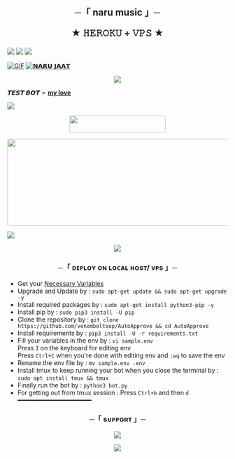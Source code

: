 
<h2 align="center">
    ─「 naru music 」─

★ 𝙷𝙴𝚁𝙾𝙺𝚄 + 𝚅𝙿𝚂 ★
</h2>
<img src="https://readme-typing-svg.herokuapp.com?color=FF0000&width=420&lines=♦𝙳𝙴𝙿𝙻𝙾𝚈+𝙾𝙽+𝙷𝙴𝚁𝙾𝙺𝚄♦;♨️+𝙽𝙾+𝙷𝙴𝚁𝙾𝙺𝚄+𝙱𝙰𝙽+𝙸𝚂𝚂𝚄𝙴+𝙰𝙻𝚂𝙾+𝚅𝙿𝚂+𝙳𝙴𝙿𝙻𝙾𝚈+📍+𝙿𝚁𝙴𝚂𝙴𝙽𝚃;🎭+𝙿𝙾𝚆𝙴𝚁𝙳+𝙱𝚈+NARU+JAAT+BOY+🎭">


<img src="https://user-images.githubusercontent.com/73097560/115834477-dbab4500-a447-11eb-908a-139a6edaec5c.gif"> 
<img src="https://user-images.githubusercontent.com/73097560/115834477-dbab4500-a447-11eb-908a-139a6edaec5c.gif">

[![GIF](https://github.com/NARUJAT/NARU/blob/main/DAXXTEAM.gif)](https://github.com/NARUJAT)
   [![𝗡𝗔𝗥𝗨 𝗝𝗔𝗔𝗧](https://github-stats-alpha.vercel.app/api?username=NARUJAT "NARU")](https://github-stats-alpha.vercel.app/api?username=NARUJAT "NARU")
                  

<p align="center">
  <img src="https://telegra.ph/file/b99ed1fb1efd15e38389c.png">
</p>

**𝙏𝙀𝙎𝙏 𝘽𝙊𝙏 ➣ [my love ](https://t.me/nayramusic_bot)**



<img src="https://readme-typing-svg.herokuapp.com?color=00FF00&width=420&lines=𝗠𝗨𝗦𝗜𝗖+𝗕𝗢𝗧+𝗕𝗬+𝗡𝗔𝗥𝗨𝗝𝗔𝗔𝗧">



<p align="center"><a href="https://dashboard.heroku.com/new?template=https://github.com/NARUJAT/naru"> <img src="https://img.shields.io/badge/Deploy%20On%20Heroku-bringle?style=for-the-badge&logo=heroku" width="220" height="38.45"/></a></p>
<p align="center"><a href="https://dashboard.heroku.com/new?template=https://github.com/NARUJAT/naru"> <img src="https://graph.org/file/7758e15f135e166b8637d.jpg" width="520" height="198.45"/></a></p>

<img src="https://readme-typing-svg.herokuapp.com?color=FF0000&width=420&lines=⚠️If+any+error+then+send+eroro+in+mr_naru+Dm+...">
<p align="center">
<a href="https://telegram.me/mr_naru"><img src="https://img.shields.io/badge/-❤️DM NARU JAAT%20☆-blue.svg?style=for-the-badge&logo=Telegram"></a>
</p>
<h3 align="center">
    ─「 ᴅᴇᴩʟᴏʏ ᴏɴ ʟᴏᴄᴀʟ ʜᴏsᴛ/ ᴠᴘs 」─
    
</h3>

- Get your [Necessary Variables](https://github.com/NARUJAT/naru/blob/main/sample.env)
- Upgrade and Update by :
`sudo apt-get update && sudo apt-get upgrade -y`
- Install required packages by :
`sudo apt-get install python3-pip -y`
- Install pip by :
`sudo pip3 install -U pip`
- Clone the repository by :
`git clone https://github.com/venombolteop/AutoApprove && cd AutoApprove`
- Install requirements by :
`pip3 install -U -r requirements.txt`
- Fill your variables in the env by :
`vi sample.env`<br>
Press `I` on the keyboard for editing env<br>
Press `Ctrl+C` when you're done with editing env and `:wq` to save the env<br>
- Rename the env file by :
`mv sample.env .env`
- Install tmux to keep running your bot when you close the terminal by :
`sudo apt install tmux && tmux`
- Finally run the bot by :
`python3 bot.py`
- For getting out from tmux session : Press `Ctrl+b` and then `d`<br>
━━━━━━━━━━━━━━━━━━━━
  
<h3 align="center">
    ─「 sᴜᴩᴩᴏʀᴛ 」─
</h3>

<p align="center">
<a href="https://telegram.me/ALL_ABOUT_NARU"><img src="https://img.shields.io/badge/-Support%20Group-blue.svg?style=for-the-badge&logo=Telegram"></a>
</p>

<p align="center">
<a href="https://telegram.me/BROKENSHAYRI1"><img src="https://img.shields.io/badge/-Support%20Channel-blue.svg?style=for-the-badge&logo=Telegram"></a>
</p>  
